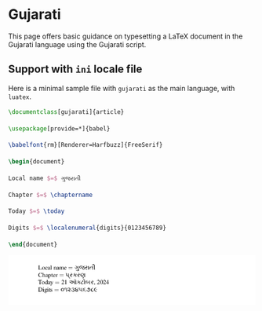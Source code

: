 # Gujarati

This page offers basic guidance on typesetting a LaTeX document in the
Gujarati language using the Gujarati script.

## Support with `ini` locale file

Here is a minimal sample file with `gujarati` as the main language, with `luatex`.

```tex
\documentclass[gujarati]{article}

\usepackage[provide=*]{babel}

\babelfont{rm}[Renderer=Harfbuzz]{FreeSerif}

\begin{document}

Local name $=$ ગુજરાતી

Chapter $=$ \chaptername

Today $=$ \today

Digits $=$ \localenumeral{digits}{0123456789}

\end{document}
```

![](../media/locale-gujarati.png)
